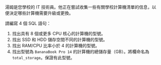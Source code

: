 湯姆是您學校的 IT 技術員。他正在嘗試收集一些有關學校計算機清單的信息，以便決定哪些計算機需要升級或更換。

請編寫 4 個 SQL 語句：

1. 找出具有 8 個或更多 CPU 核心的計算機的型號。
2. 找出 SSD 和 HDD 儲存空間不同的計算機的型號。
3. 找出 RAM/CPU 比率小於 4 的計算機的型號。
4. 找出型號為 `BananaBook Pro 14` 的計算機的總儲存量（GB）。將欄命名為 `total_storage`。保證有此型號。
